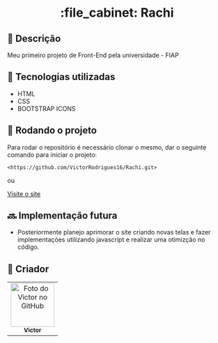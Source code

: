 <h1 align="center">:file_cabinet: Rachi</h1>



## :memo: Descrição 
Meu primeiro projeto de Front-End pela universidade - FIAP


## :wrench: Tecnologias utilizadas
* HTML
* CSS
* BOOTSTRAP ICONS

## :rocket: Rodando o projeto
Para rodar o repositório é necessário clonar o mesmo, dar o seguinte comando para iniciar o projeto:
```
<https://github.com/VictorRodrigues16/Rachi.git>
```
ou
<br>

 <a href="https://victorrodrigues16.github.io/Rachi/">
    Visite o site
</a>

## :soon: Implementação futura
* Posteriormente planejo aprimorar o site criando novas telas e fazer implementações utilizando javascript e realizar uma otimizção no código.

## :handshake: Criador
<table>
  <tr>
    <td align="center">
      <a href="https://github.com/VictorRodrigues16">
        <img src="https://avatars.githubusercontent.com/u/143040764?v=4" width="100px;" alt="Foto do Victor no GitHub"/><br>
        <sub>
          <b>Victor</b>
        </sub>
      </a>
    </td>
  </tr>
</table>
